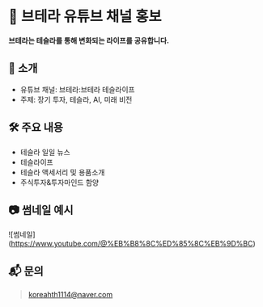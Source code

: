# 🚀 브테라 유튜브 채널 홍보

**브테라는 테슬라를 통해 변화되는 라이프를 공유합니다.**

## 📌 소개
- 유튜브 채널: 브테라:브테라 테슬라이프
- 주제: 장기 투자, 테슬라, AI, 미래 비전

## 🛠 주요 내용
- 테슬라 일일 뉴스
- 테슬라이프
- 테슬라 액세서리 및 용품소개
- 주식투자&투자마인드 함양

## 📷 썸네일 예시
![썸네일] (https://www.youtube.com/@%EB%B8%8C%ED%85%8C%EB%9D%BC)

## 📬 문의
> koreahth1114@naver.com
